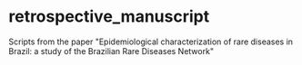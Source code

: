 # retrospective_manuscript
Scripts from the paper "Epidemiological characterization of rare diseases in Brazil: a study of the Brazilian Rare Diseases Network"

